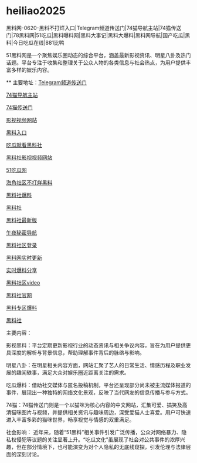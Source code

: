 # heiliao2025
黑料网-0620-黑料不打烊入口|Telegram频道传送门|74猫导航主站|74猫传送门|78黑料网|51吃瓜|黑料曝料网|黑料大事记|黑料大爆料|黑料网导航|国产吃瓜|黑料|今日吃瓜在线|881比鸭

51黑料网是一个聚焦娱乐圈动态的综合平台，涵盖最新影视资讯、明星八卦及热门话题。平台专注于收集和整理关于公众人物的各类信息与社会热点，为用户提供丰富多样的娱乐内容。

** 主要地址：<a href="https://74mao.com/">Telegram频道传送门</a>

<a href="https://74mao.com/">74猫导航主站</a>

<a href="https://74mao.com/">74猫传送门</a>

<a href="https://hls-15.pages.dev/">影视视频网站</a>

<a href="https://hls-36.pages.dev/">黑料入口</a>

<a href="https://hls-56.pages.dev/">吃瓜就看黑料社</a>

<a href="https://hls-23.pages.dev/">黑料社影视视频网站</a>

<a href="https://hls-58.pages.dev/">51吃瓜网</a>

<a href="https://hls-34.pages.dev/">海角社区不打烊黑料</a>

<a href="https://hls-57.pages.dev/">黑料社爆料</a>

<a href="https://hls-22.pages.dev/">黑料社</a>

<a href="https://hls-46.pages.dev/">黑料社最新版</a>

<a href="https://hls-33.pages.dev/">午夜秘密导航</a>

<a href="https://hls-11.pages.dev/">黑料社区登录</a>

<a href="https://hls-49.pages.dev/">黑料网实时更新</a>

<a href="https://hls-56.pages.dev/">实时爆料分享</a>

<a href="https://hls-12.pages.dev/">黑料社区video</a>

<a href="https://hls-59.pages.dev/">黑料社官网</a>

<a href="https://hls-55.pages.dev/">黑料专区爆料</a>

<a href="https://hls-13.pages.dev/">黑料社</a>

主要内容：

影视黑料：平台定期更新影视行业的动态资讯与相关争议内容，旨在为用户提供更具深度的解析与背景信息，帮助理解事件背后的脉络与影响。

明星八卦：在明星相关内容方面，网站汇聚了艺人的日常生活、情感历程及职业发展的趣闻轶事，满足大众对娱乐圈近距离关注的需求。

吃瓜爆料：借助社交媒体与匿名投稿机制，平台还呈现部分尚未被主流媒体报道的事件，展现出一种独特的网络文化景观，反映了当代网友的信息传播与参与方式。

74猫：74猫传送门则是一个以猫咪为核心内容的中文网站，汇集可爱、搞笑及高清猫咪图片与视频，并提供相关资讯与趣味周边，深受爱猫人士喜爱。用户可快速进入丰富多彩的猫咪世界，畅享视觉与情感的双重满足。

社会影响：
近年来，随着“51黑料”相关事件引发广泛传播，公众对网络暴力、隐私权侵犯等议题的关注显著上升。“吃瓜文化”虽展现了社会对公共事件的浓厚兴趣，但在部分情境下，也可能演变为对个人隐私的无底线窥探，引发伦理与法律层面的深刻讨论。
